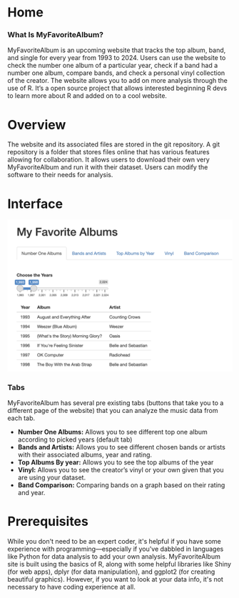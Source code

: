 # Home

  ### What Is MyFavoriteAlbum?
  MyFavoriteAlbum is an upcoming website that tracks the top album, band, and single for every year
  from 1993 to 2024. Users can use the website to check the number one album of a particular year,
  check if a band had a number one album, compare bands, and check a personal vinyl collection of the
  creator. The website allows you to add on more analysis through the use of R. It’s a open source
  project that allows interested beginning R devs to learn more about R and added on to a cool website.

# Overview
The website and its associated files are stored in the git repository. A git repository is a folder that stores files online that has various features allowing for collaboration. It allows users to download their own very MyFavoriteAlbum and run it with their dataset. Users can modify the software to their needs for analysis.
# Interface
![alt text](pictures/Webpage.png)

### Tabs
MyFavoriteAlbum has several pre existing tabs (buttons that take you to a different page of the website) that you can analyze the music data from each tab.

- **Number One Albums:** Allows you to see different top one album according to picked years (default tab)
- **Bands and Artists:** Allows you to see different chosen bands or artists with their associated albums, year and rating.
- **Top Albums By year:** Allows you to see the top albums of the year
- **Vinyl:** Allows you to see the creator’s vinyl or your own given that you are using your dataset.
- **Band Comparison:** Comparing bands on a graph based on their rating and year.

# Prerequisites
While you don't need to be an expert coder, it's helpful if you have some experience with programming—especially if you've dabbled in languages like Python for data analysis to add your own analysis. MyFavoriteAlbum site is built using the basics of R, along with some helpful libraries like Shiny (for web apps), dplyr (for data manipulation), and ggplot2 (for creating beautiful graphics). However, if you want to look at your data info, it's not necessary to have coding experience at all.
